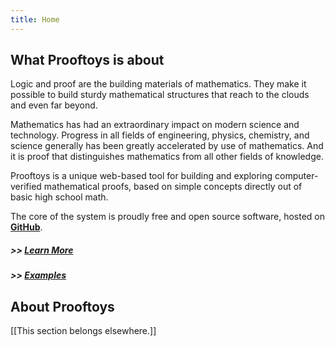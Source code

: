 ```yaml
---
title: Home
---
```


<a name=theStory id=theStory></a>
## What Prooftoys is about

Logic and proof are the building materials of
mathematics.  They make it possible to build sturdy mathematical
structures that reach to the clouds and even far beyond.

Mathematics has had an extraordinary impact on modern science and
technology.  Progress in all fields of engineering, physics,
chemistry, and science generally has been greatly accelerated by use
of mathematics.  And it is proof that distinguishes mathematics from
all other fields of knowledge.

Prooftoys is a unique web-based tool for building and exploring
computer-verified mathematical proofs, based on simple concepts
directly out of basic high school math.

The core of the system is proudly free and open source software,
hosted on **<a href="http://github.com/crisperdue/prooftoys"
target=_blank>GitHub</a>**.

##### >> **[Learn More](/introduction/)**

##### >> **[Examples](/basic-examples/)**

<!--
Today there are wonderful tools for practitioners who need answers to
mathematical questions, ranging from handheld calculators to numerical
simulators to computer algebra systems.  Generally speaking, these
tools do not require their users to use proof, though understanding of
mathematical principles can be most helpful to users of these tools,
and proof is a part of the essence of all mathematical principles.

At the same time, mathematical proof is poorly understood by both
students and skilled practitioners of fields that use and even rely on
mathematics.

Prooftoys is an effort to bring deeper and stronger understanding of
mathematical proof to a wider audience, aided by computer
implementation of principles of mathematical proof.

The experience of two or more thousands of years of
mathematical practice has shown that diverse minds from different
backgrounds and different times can agree when a statement has been
mathematically proven according to accepted principles, and when it
has not.
-->

## About Prooftoys

[[This section belongs elsewhere.]]

<script>
  $('#startButton').on('click', function() {
       window.location = 'basic-examples/#repetitious-number';
     });
  $('#tellButton').on('click', function() {
	  $('#theStory').each(function() {
		  this.scrollIntoView({behavior: 'smooth', block: 'start'});
		})});
</script>
